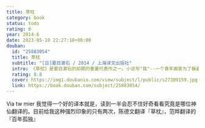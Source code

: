 ```yaml
---
title: 草枕
category: book
status: todo
rating: 0
year: 2014-6
date: 2023-05-10 22:27:18+08:00
douban:
  id: "25883054"
  title: 草枕
  subtitle: "[日]夏目漱石 / 2014 / 上海译文出版社"
  intro: 《草枕》是夏目漱石的前期的重要代表作之一。小说写"我"--一个青年画家为了躲避俗世的忧烦，寻求"非人情"的美的世界，来到了一个偏远的山村，以及在那里的所见所思所闻。作品着重描写了山村中的人和景物，其间穿插着大量"我"关于艺术论和美学观的独白，并比较了东西方艺术的差异。这些独白中最为核心的观点即"非人情"。所谓"非人情"是一种超越道德或人情的境界，是超脱世俗的出世境地，也是一种艺术审美观。比如作品中的"我"认为陶渊明的诗中所传达出来的意境便深得"非人情"三昧。因此，《草枕》与其说是一篇小说，更像是一部夏目漱石关于艺术的论著；而对山村风情的描写以及不时出现的俳句和诗词又让这部作品像是一篇优美的游记散文。总之，《草枕》是一部别具特色的作品，非常值得一读。
  rating: 8.8
  cover: https://img1.doubanio.com/view/subject/l/public/s27309159.jpg
  link: https://book.douban.com/subject/25883054/
---
```


Via tw mier 我觉得一个好的译本就是，读到一半会忍不住好奇看看究竟是哪位神仙翻译的。目前给我这种强烈印象的只有两次，陈德文翻译『草枕』，范晔翻译的『百年孤独』

